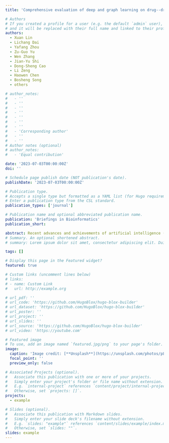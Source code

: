 ```yaml
---
title: 'Comprehensive evaluation of deep and graph learning on drug--drug interactions prediction'

# Authors
# If you created a profile for a user (e.g. the default `admin` user), write the username (folder name) here
# and it will be replaced with their full name and linked to their profile.
authors:
  - Xuan Lin
  - Lichang Dai
  - Yafang Zhou
  - Zu-Guo Yu
  - Wen Zhang 
  - Jian-Yu Shi
  - Dong-Sheng Cao
  - Li Zeng
  - Haowen Chen
  - Bosheng Song
  - others

# author_notes:
#   - ''
#   - ''
#   - ''
#   - ''
#   - ''
#   - ''
#   - ''
#   - 'Corresponding author'
#   - ''
#   - ''
# Author notes (optional)
# author_notes:
#   - 'Equal contribution'

date: '2023-07-03T00:00:00Z'
doi: ''

# Schedule page publish date (NOT publication's date).
publishDate: '2023-07-03T00:00:00Z'

# Publication type.
# Accepts a single type but formatted as a YAML list (for Hugo requirements).
# Enter a publication type from the CSL standard.
publication_types: ['journal']

# Publication name and optional abbreviated publication name.
publication: 'Briefings in Bioinformatics'
publication_short: 

abstract: Recent advances and achievements of artificial intelligence (AI) as well as deep and graph learning models have established their usefulness in biomedical applications, especially in drug–drug interactions (DDIs). DDIs refer to a change in the effect of one drug to the presence of another drug in the human body, which plays an essential role in drug discovery and clinical research. DDIs prediction through traditional clinical trials and experiments is an expensive and time-consuming process. To correctly apply the advanced AI and deep learning, the developer and user meet various challenges such as the availability and encoding of data resources, and the design of computational methods. This review summarizes chemical structure based, network based, natural language processing based and hybrid methods, providing an updated and accessible guide to the broad researchers and development community with different domain knowledge. We introduce widely used molecular representation and describe the theoretical frameworks of graph neural network models for representing molecular structures. We present the advantages and disadvantages of deep and graph learning methods by performing comparative experiments. We discuss the potential technical challenges and highlight future directions of deep and graph learning models for accelerating DDIs prediction.
# Summary. An optional shortened abstract.
# summary: Lorem ipsum dolor sit amet, consectetur adipiscing elit. Duis posuere tellus ac convallis placerat. Proin tincidunt magna sed ex sollicitudin condimentum.

tags: []

# Display this page in the Featured widget?
featured: true

# Custom links (uncomment lines below)
# links:
# - name: Custom Link
#   url: http://example.org

# url_pdf: ''
# url_code: 'https://github.com/HugoBlox/hugo-blox-builder'
# url_dataset: 'https://github.com/HugoBlox/hugo-blox-builder'
# url_poster: ''
# url_project: ''
# url_slides: ''
# url_source: 'https://github.com/HugoBlox/hugo-blox-builder'
# url_video: 'https://youtube.com'

# Featured image
# To use, add an image named `featured.jpg/png` to your page's folder.
image:
  caption: 'Image credit: [**Unsplash**](https://unsplash.com/photos/pLCdAaMFLTE)'
  focal_point: ''
  preview_only: false

# Associated Projects (optional).
#   Associate this publication with one or more of your projects.
#   Simply enter your project's folder or file name without extension.
#   E.g. `internal-project` references `content/project/internal-project/index.md`.
#   Otherwise, set `projects: []`.
projects:
  - example

# Slides (optional).
#   Associate this publication with Markdown slides.
#   Simply enter your slide deck's filename without extension.
#   E.g. `slides: "example"` references `content/slides/example/index.md`.
#   Otherwise, set `slides: ""`.
slides: example
---
```


<!-- {{% callout note %}}
Click the _Cite_ button above to demo the feature to enable visitors to import publication metadata into their reference management software.
{{% /callout %}}

{{% callout note %}}
Create your slides in Markdown - click the _Slides_ button to check out the example.
{{% /callout %}}

Add the publication's **full text** or **supplementary notes** here. You can use rich formatting such as including [code, math, and images](https://docs.hugoblox.com/content/writing-markdown-latex/). -->
